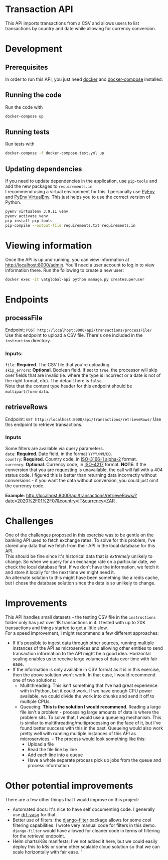 # Transaction API

This API imports transactions from a CSV and allows users to list transactions by country and date while allowing for
currency conversion.

# Development

## Prerequisites

In order to run this API, you just need [docker](https://www.docker.com/)
and [docker-compose](https://docs.docker.com/compose/install/) installed.

## Running the code

Run the code with

```bash
docker-compose up
```

## Running tests

Run tests with

```bash
docker-compose -f docker-compose.test.yml up
```

## Updating dependencies

If you need to update dependencies in the application, use `pip-tools` and add the new packages to `requirements.in`.  
I recommend using a virtual environment for this. I personally use [PyEnv](https://github.com/pyenv/pyenv)
and [PyEnv VirtualEnv](https://github.com/pyenv/pyenv-virtualenv). This just helps you to use the correct version of
Python.

```bash
pyenv virtualenv 3.9.11 venv
pyenv activate venv
pip install pip-tools
pip-compile --output-file requirements.txt requirements.in
 ```

# Viewing information

Once the API is up and running, you can view information at [http://localhost:8000/admin](http://localhost:8000/admin).
You'll need a user account to log in to view information there. Run the following to create a new user:

```bash
docker exec -it vatglobal-api python manage.py createsuperuser
```

# Endpoints

## processFile

Endpoint: `POST http://localhost:8000/api/transactions/processFile/`  
Use this endpoint to upload a CSV file. There's one included in the `instruction` directory.

### Inputs:

`file`: **Required**. The CSV file that you're uploading  
`skip_errors`: **Optional**. Boolean field. If set to `true`, the processor will skip over fields that are invalid (ie.
where the type is incorrect or a date is not of the right format, etc). The detault here is `false`.  
Note that the content type header for this endpoint should be `multipart/form-data`.

## retrieveRows

Endpoint: `GET http://localhost:8000/api/transactions/retrieveRows/`
Use this endpoint to retrieve transactions.

### Inputs

Some filters are available via query parameters.  
`date`: **Required**. Date field, in the format `YYYY/MM/DD`.   
`country`: **Required**. Country code, in [ISO-3166-1 alpha-2](https://datahub.io/core/country-list#data) format.   
`currency`: **Optional**. Currency code, in [ISO-4217](https://datahub.io/core/currency-codes#data) format. **NOTE**: If the conversion that you are requesting is unavailable, the call will fail with a 404 status code. I figured this is better than returning data incorrectly without conversions - if you want the data without conversion, you could just omit the currency code.

**Example**: [http://localhost:8000/api/transactions/retrieveRows/?date=2020%2F01%2F07&country=IT&currency=ZAR](http://localhost:8000/api/transactions/retrieveRows/?date=2020%2F01%2F07&country=IT&currency=ZAR)
.

# Challenges

One of the challenges proposed in this exercise was to be gentle on the banking API used to fetch exchange rates. To
solve for this problem, I've stored any data that we fetch from their API in the local database for this API.  
This should be fine since it's historical data that is _extremely_ unlikely to change. So when we query for an exchange
rate on a particular date, we check the local database first. If we don't have the information, we fetch it and store it
locally for the next time we might need it.  
An alternate solution to this might have been something like a redis cache, but I chose the database solution since the
data is so unlikely to change.

# Improvements

This API handles small datasets - the testing CSV file in the `instructions` folder only has just over 1K transactions
in it. I tested with up to 20K transactions and things started to get a little slow.  
For a speed improvement, I might recommend a few different approaches:

- If it's possible to ingest data through other sources, running multiple instances of the API as microservices and
  allowing other entities to send transaction information to the API might be a good idea. Horizontal scaling enables us
  to receive large volumes of data over time with fair ease.
- If the information is only available in CSV format as it is in this exercise, then the above solution won't work. In
  that case, I would recommend one of two solutions:
    - Multithreading: This isn't something that I've had great experience with in Python, but it could work. If we have
      enough CPU power available, we could divide the work into chunks and send it off to multiple CPUs.
    - Queueing: **This is the solution I would recommend**. Reading a large file isn't a problem - processing large
      amounts of data is where the problem sits. To solve that, I would use a queueing mechanism. This is similar to
      multithreading/multiprocessing on the face of it, but I've found better success with this in the past. Queueing
      would also work pretty well with running multiple instances of this API as microservices.    - The process would look something like this:
        - Upload a file
        - Read the file line by line
        - Add each line into a queue
        - Have a whole separate process pick up jobs from the queue and process information

# Other potential improvements
There are a few other things that I would improve on this project:
- Automated docs: It's nice to have self documenting code. I generally use [drf-yasg](https://drf-yasg.readthedocs.io/en/stable/) for that. 
- Better use of filters: the [django-filter](https://django-filter.readthedocs.io/en/stable/) package allows for some cool filtering capabilities. I wrote very manual code for filters in this demo. `django-filter` would have allowed for cleaner code in terms of filtering for the retrieval endpoint.
- Helm charts/K8s manifests: I've not added it here, but we could easily deploy this to k8s or some other scalable cloud solution so that we can scale horizontally with fair ease. '